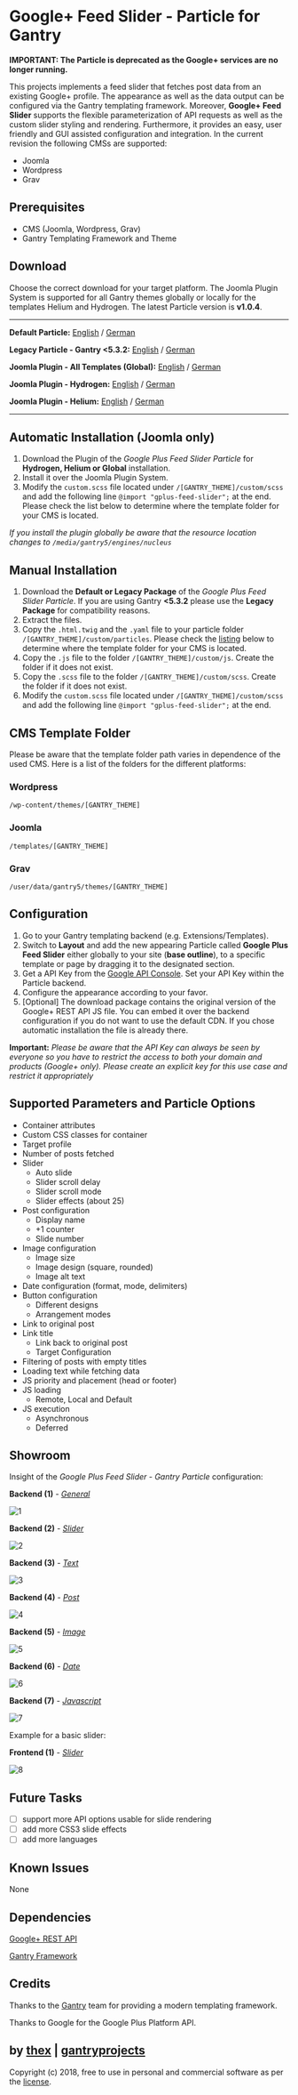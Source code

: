 # Google+ Feed Slider - Particle for Gantry
**IMPORTANT: The Particle is deprecated as the Google+ services are no longer running.**

This projects implements a feed slider that fetches post data from an existing Google+ profile.  The appearance as well as the data output can be configured via the Gantry templating framework. Moreover, **Google+ Feed Slider** supports the flexible parameterization of API requests as well as the custom slider styling and rendering. Furthermore, it provides an easy, user friendly and GUI assisted configuration and integration. In the current revision the following CMSs are supported:
* Joomla
* Wordpress
* Grav

## Prerequisites
* CMS (Joomla, Wordpress, Grav)
* Gantry Templating Framework and Theme

## Download
Choose the correct download for your target platform. The Joomla Plugin System is supported for all Gantry themes globally or locally for the templates Helium and Hydrogen. The latest Particle version is **v1.0.4**.
___
**Default Particle:**
[English](https://github.com/thexmanxyz/Google-Plus-Feed-Slider-Gantry/releases/download/v1.0.4/gfs.particle.only.EN.v1.0.4.zip) / [German](https://github.com/thexmanxyz/Google-Plus-Feed-Slider-Gantry/releases/download/v1.0.4/gfs.particle.only.DE.v1.0.4.zip)

**Legacy Particle - Gantry <5.3.2:**
[English](https://github.com/thexmanxyz/Google-Plus-Feed-Slider-Gantry/releases/download/v1.0.4/gfs.particle.only.legacy.EN.v1.0.4.zip) / [German](https://github.com/thexmanxyz/Google-Plus-Feed-Slider-Gantry/releases/download/v1.0.4/gfs.particle.only.legacy.DE.v1.0.4.zip)

**Joomla Plugin - All Templates (Global):**
[English](https://github.com/thexmanxyz/Google-Plus-Feed-Slider-Gantry/releases/download/v1.0.4/gfs.j3.global.EN.v1.0.4.zip) / [German](https://github.com/thexmanxyz/Google-Plus-Feed-Slider-Gantry/releases/download/v1.0.4/gfs.j3.global.DE.v1.0.4.zip)

**Joomla Plugin - Hydrogen:**
[English](https://github.com/thexmanxyz/Google-Plus-Feed-Slider-Gantry/releases/download/v1.0.4/gfs.j3.hydrogen.EN.v1.0.4.zip) / [German](https://github.com/thexmanxyz/Google-Plus-Feed-Slider-Gantry/releases/download/v1.0.4/gfs.j3.hydrogen.DE.v1.0.4.zip)

**Joomla Plugin - Helium:**
[English](https://github.com/thexmanxyz/Google-Plus-Feed-Slider-Gantry/releases/download/v1.0.4/gfs.j3.helium.EN.v1.0.4.zip) / [German](https://github.com/thexmanxyz/Google-Plus-Feed-Slider-Gantry/releases/download/v1.0.4/gfs.j3.helium.DE.v1.0.4.zip)
___

## Automatic Installation (Joomla only)
1. Download the Plugin of the *Google Plus Feed Slider Particle* for **Hydrogen, Helium or Global** installation.
2. Install it over the Joomla Plugin System.
3. Modify the `custom.scss` file located under `/[GANTRY_THEME]/custom/scss` and add the following line `@import "gplus-feed-slider";` at the end. Please check the list below to determine where the template folder for your CMS is located.

*If you install the plugin globally be aware that the resource location changes to `/media/gantry5/engines/nucleus`*

## Manual Installation
1. Download the **Default or Legacy Package** of the *Google Plus Feed Slider Particle*. If you are using Gantry **<5.3.2** please use the **Legacy Package** for compatibility reasons.
2. Extract the files.
3. Copy the `.html.twig` and the `.yaml` file to your particle folder `/[GANTRY_THEME]/custom/particles`. Please check the [listing](https://github.com/thexmanxyz/Google-Plus-Feed-Slider-Gantry#cms-template-folder) below to determine where the template folder for your CMS is located.
4. Copy the `.js` file to the folder `/[GANTRY_THEME]/custom/js`. Create the folder if it does not exist.
5. Copy the `.scss` file to the folder `/[GANTRY_THEME]/custom/scss`. Create the folder if it does not exist.
6. Modify the `custom.scss` file located under `/[GANTRY_THEME]/custom/scss` and add the following line `@import "gplus-feed-slider";` at the end.

## CMS Template Folder
Please be aware that the template folder path varies in dependence of the used CMS. Here is a list of the folders for the different platforms:

### Wordpress
`/wp-content/themes/[GANTRY_THEME]`

### Joomla
`/templates/[GANTRY_THEME]`

### Grav
`/user/data/gantry5/themes/[GANTRY_THEME]`
   
## Configuration
1. Go to your Gantry templating backend (e.g. Extensions/Templates).
2. Switch to **Layout** and add the new appearing Particle called **Google Plus Feed Slider** either globally to your site (**base outline**), to a specific template or page by dragging it to the designated section.
3. Get a API Key from the [Google API Console](https://console.cloud.google.com/apis/dashboard). Set your API Key within the Particle backend. 
4. Configure the appearance according to your favor.
5. [Optional] The download package contains the original version of the Google+ REST API JS file. You can embed it over the backend configuration if you do not want to use the default CDN. If you chose automatic installation the file is already there.

**Important:** *Please be aware that the API Key can always be seen by everyone so you have to restrict the access to both your domain and products (Google+ only). Please create an explicit key for this use case and restrict it appropriately*
 
## Supported Parameters and Particle Options
* Container attributes
* Custom CSS classes for container
* Target profile
* Number of posts fetched
* Slider 
  * Auto slide
  * Slider scroll delay
  * Slider scroll mode
  * Slider effects (about 25)
* Post configuration
  * Display name
  * +1 counter
  * Slide number
* Image configuration
  * Image size
  * Image design (square, rounded)
  * Image alt text
* Date configuration (format, mode, delimiters)  
* Button configuration
  * Different designs
  * Arrangement modes
* Link to original post
* Link title
  * Link back to original post
  * Target Configuration
* Filtering of posts with empty titles
* Loading text while fetching data
* JS priority and placement (head or footer)
* JS loading
  * Remote, Local and Default
* JS execution
  * Asynchronous
  * Deferred

## Showroom
Insight of the *Google Plus Feed Slider - Gantry Particle* configuration:

**Backend (1)** - *[General](/screenshots/backend_general.png)*

![1](/screenshots/backend_general.png)

**Backend (2)** - *[Slider](/screenshots/backend_slider.png)*

![2](/screenshots/backend_slider.png)

**Backend (3)** - *[Text](/screenshots/backend_text.png)*

![3](/screenshots/backend_text.png)

**Backend (4)** - *[Post](/screenshots/backend_post.png)*

![4](/screenshots/backend_post.png)

**Backend (5)** - *[Image](/screenshots/backend_image.png)*

![5](/screenshots/backend_image.png)

**Backend (6)** - *[Date](/screenshots/backend_date.png)*

![6](/screenshots/backend_date.png)

**Backend (7)** - *[Javascript](/screenshots/backend_js.png)*

![7](/screenshots/backend_js.png)

Example for a basic slider:

**Frontend (1)** - *[Slider](/screenshots/frontend_slider.gif)*

![8](/screenshots/frontend_slider.png)

## Future Tasks
- [ ] support more API options usable for slide rendering
- [ ] add more CSS3 slide effects
- [ ] add more languages

## Known Issues
None

## Dependencies
[Google+ REST API](https://developers.google.com/+/web/api/rest/)

[Gantry Framework](http://gantry.org/)

## Credits
Thanks to the [Gantry](https://github.com/gantry) team for providing a modern templating framework.

Thanks to Google for the Google Plus Platform API.

## by [thex](https://github.com/thexmanxyz) | [gantryprojects](https://gantryprojects.com)
Copyright (c) 2018, free to use in personal and commercial software as per the [license](/LICENSE).

